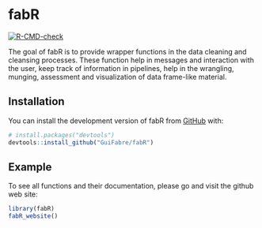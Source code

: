 
<!-- README.md is generated from README.Rmd. Please edit that file -->

# fabR

<!-- badges: start -->

[![R-CMD-check](https://github.com/GuiFabre/fabR/actions/workflows/R-CMD-check.yaml/badge.svg)](https://github.com/GuiFabre/fabR/actions/workflows/R-CMD-check.yaml)
<!-- badges: end -->

The goal of fabR is to provide wrapper functions in the data cleaning
and cleansing processes. These function help in messages and interaction
with the user, keep track of information in pipelines, help in the
wrangling, munging, assessment and visualization of data frame-like
material.

## Installation

You can install the development version of fabR from
[GitHub](https://github.com/) with:

``` r
# install.packages("devtools")
devtools::install_github("GuiFabre/fabR")
```

## Example

To see all functions and their documentation, please go and visit the
github web site:

``` r
library(fabR)
fabR_website()
```
